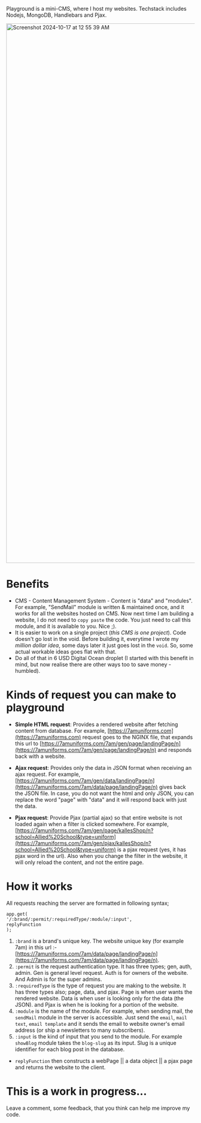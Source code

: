 Playground is a mini-CMS, where I host my websites. Techstack includes Nodejs, MongoDB, Handlebars and Pjax. 

<img width="1440" alt="Screenshot 2024-10-17 at 12 55 39 AM" src="https://github.com/user-attachments/assets/c47a5a0a-f853-4cfc-bd62-3a42f75c3f39">

# Benefits
- CMS - Content Management System - Content is "data" and "modules". For example, "SendMail" module is written & maintained once, and it works for all the websites hosted on CMS. Now next time I am building a website, I do not need to `copy paste` the code. You just need to call this module, and it is available to you. Nice ;).
- It is easier to work on a single project (*this CMS is one project*). Code doesn't go lost in the void. Before building it, everytime I wrote my *million dollar idea*, some days later it just goes lost in the `void`. So, some actual workable ideas goes flat with that.
- Do all of that in 6 USD Digital Ocean droplet (I started with this benefit in mind, but now realise there are other ways too to save money - humbled).

# Kinds of request you can make to playground

- **Simple HTML request**: Provides a rendered website after fetching content from database. For example, [https://7amuniforms.com](https://7amuniforms.com) request goes to the NGINX file, that expands this url to [https://7amuniforms.com/7am/gen/page/landingPage/n](https://7amuniforms.com/7am/gen/page/landingPage/n) and responds back with a website.

- **Ajax request**: Provides only the data in JSON format when receiving an ajax request. For example, [https://7amuniforms.com/7am/gen/data/landingPage/n](https://7amuniforms.com/7am/data/page/landingPage/n) gives back the JSON file. In case, you do not want the html and only JSON, you can replace the word "page" with "data" and it will respond back with just the data.

- **Pjax request**: Provide Pjax (partial ajax) so that entire website is not loaded again when a filter is clicked somewhere. For example, [https://7amuniforms.com/7am/gen/page/kallesShop/n?school=Allied%20School&type=uniform](https://7amuniforms.com/7am/gen/pjax/kallesShop/n?school=Allied%20School&type=uniform) is a pjax request (yes, it has pjax word in the url). Also when you change the filter in the website, it will only reload the content, and not the entire page.

# How it works

All requests reaching the server are formatted in following syntax;

```
app.get(
'/:brand/:permit/:requiredType/:module/:input', 
replyFunction 
);
```

1. `:brand` is a brand's unique key. The website unique key (for example 7am) in this url :- [https://7amuniforms.com/7am/data/page/landingPage/n](https://7amuniforms.com/7am/data/page/landingPage/n).
2. `:permit` is the request authentication type. It has three types; gen, auth, admin. Gen is general level request. Auth is for owners of the website. And Admin is for the super admins. 
3. `:requiredType` is the type of request you are making to the website. It has three types also; page, data, and pjax. Page is when user wants the rendered website. Data is when user is looking only for the data (the JSON). and Pjax is when he is looking for a portion of the website. 
4. `:module` is the name of the module. For example, when sending mail, the `sendMail` module in the server is accessible. Just send the `email`, `mail text`, `email template` and it sends the email to website owner's email address (or ship a newsletters to many subscribers).
5. `:input` is the kind of input that you send to the module. For example `showBlog` module takes the `blog-slug` as its input. Slug is a unique identifier for each blog post in the database.

- `replyFunction` then constructs a webPage || a data object || a pjax page and returns the website to the client.


# This is a work in progress...
Leave a comment, some feedback, that you think can help me improve my code. 
